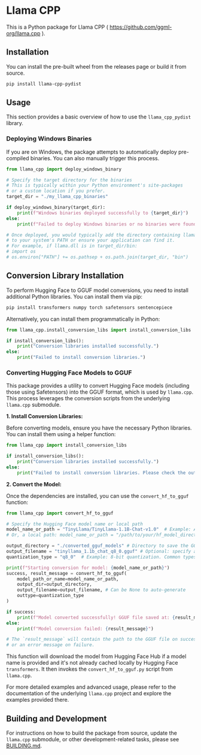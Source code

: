 # Llama CPP

This is a Python package for Llama CPP ( https://github.com/ggml-org/llama.cpp ).

## Installation

You can install the pre-built wheel from the releases page or build it from source.

```bash
pip install llama-cpp-pydist
```

## Usage

This section provides a basic overview of how to use the `llama_cpp_pydist` library.

### Deploying Windows Binaries

If you are on Windows, the package attempts to automatically deploy pre-compiled binaries. You can also manually trigger this process.

```python
from llama_cpp import deploy_windows_binary

# Specify the target directory for the binaries
# This is typically within your Python environment's site-packages
# or a custom location if you prefer.
target_dir = "./my_llama_cpp_binaries" 

if deploy_windows_binary(target_dir):
    print(f"Windows binaries deployed successfully to {target_dir}")
else:
    print(f"Failed to deploy Windows binaries or no binaries were found for your system.")

# Once deployed, you would typically add the directory containing llama.dll (or similar)
# to your system's PATH or ensure your application can find it.
# For example, if llama.dll is in target_dir/bin:
# import os
# os.environ["PATH"] += os.pathsep + os.path.join(target_dir, "bin")
```

## Conversion Library Installation

To perform Hugging Face to GGUF model conversions, you need to install additional Python libraries. You can install them via pip:

```bash
pip install transformers numpy torch safetensors sentencepiece
```

Alternatively, you can install them programmatically in Python:

```python
from llama_cpp.install_conversion_libs import install_conversion_libs

if install_conversion_libs():
    print("Conversion libraries installed successfully.")
else:
    print("Failed to install conversion libraries.")
```

### Converting Hugging Face Models to GGUF

This package provides a utility to convert Hugging Face models (including those using Safetensors) into the GGUF format, which is used by `llama.cpp`. This process leverages the conversion scripts from the underlying `llama.cpp` submodule.

**1. Install Conversion Libraries:**

Before converting models, ensure you have the necessary Python libraries. You can install them using a helper function:

```python
from llama_cpp import install_conversion_libs

if install_conversion_libs():
    print("Conversion libraries installed successfully.")
else:
    print("Failed to install conversion libraries. Please check the output for errors.")
```

**2. Convert the Model:**

Once the dependencies are installed, you can use the `convert_hf_to_gguf` function:

```python
from llama_cpp import convert_hf_to_gguf

# Specify the Hugging Face model name or local path
model_name_or_path = "TinyLlama/TinyLlama-1.1B-Chat-v1.0"  # Example: A small model from Hugging Face Hub
# Or, a local path: model_name_or_path = "/path/to/your/hf_model_directory"

output_directory = "./converted_gguf_models" # Directory to save the GGUF file
output_filename = "tinyllama_1.1b_chat_q8_0.gguf" # Optional: specify a filename
quantization_type = "q8_0"  # Example: 8-bit quantization. Common types: "f16", "q4_0", "q4_K_M", "q5_K_M", "q8_0"

print(f"Starting conversion for model: {model_name_or_path}")
success, result_message = convert_hf_to_gguf(
    model_path_or_name=model_name_or_path,
    output_dir=output_directory,
    output_filename=output_filename, # Can be None to auto-generate
    outtype=quantization_type
)

if success:
    print(f"Model converted successfully! GGUF file saved at: {result_message}")
else:
    print(f"Model conversion failed: {result_message}")

# The `result_message` will contain the path to the GGUF file on success,
# or an error message on failure.
```

This function will download the model from Hugging Face Hub if a model name is provided and it's not already cached locally by Hugging Face `transformers`. It then invokes the `convert_hf_to_gguf.py` script from `llama.cpp`.

For more detailed examples and advanced usage, please refer to the documentation of the underlying `llama.cpp` project and explore the examples provided there.

## Building and Development

For instructions on how to build the package from source, update the `llama.cpp` submodule, or other development-related tasks, please see [BUILDING.md](./BUILDING.md).
